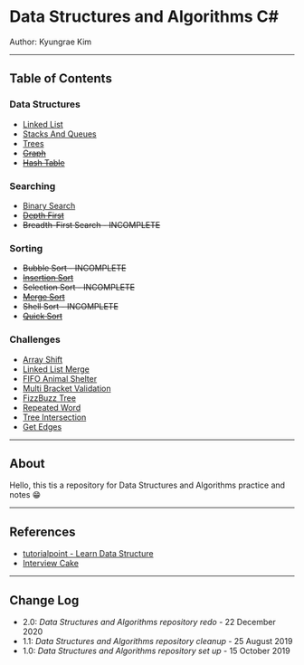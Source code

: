 # Data Structures and Algorithms C\#

Author: Kyungrae Kim

---

## Table of Contents

### Data Structures

* [Linked List](data-structures/SinglyLinkedList)
* [Stacks And Queues](data-structures/StackAndQueue)
* [Trees](data-structures/Trees)
* ~~[Graph](data-structures/GraphImplementation)~~
* ~~[Hash Table](data-structures/HashtableImplementation)~~

### Searching

* [Binary Search](searching/BinarySearchAlgorithm)
* ~~[Depth First](searching/DepthFirst)~~
* ~~Breadth-First Search - INCOMPLETE~~

### Sorting

* ~~Bubble Sort - INCOMPLETE~~
* ~~[Insertion Sort](sort/InsertionSort)~~
* ~~Selection Sort - INCOMPLETE~~
* ~~[Merge Sort](sort/MergeSort)~~
* ~~Shell Sort - INCOMPLETE~~
* ~~[Quick Sort](sort/QuickSort)~~

### Challenges

* [Array Shift](challenges/ArrayShift)
* [Linked List Merge](challenges/LLMerge)
* [FIFO Animal Shelter](challenges/FIFOAnimalShelter)
* [Multi Bracket Validation](challenges/MultiBracketValidation)
* [FizzBuzz Tree](challenges/FizzBuzzTree)
* [Repeated Word](challenges/RepeatedWord)
* [Tree Intersection](challenges/TreeIntersection)
* [Get Edges](challenges/GetEdges)

---

## About

Hello, this tis a repository for Data Structures and Algorithms practice and notes 😁

---

## References

* [tutorialpoint - Learn Data Structure](https://www.tutorialspoint.com/data_structures_algorithms/index.htm)
* [Interview Cake](https://www.interviewcake.com/)

---

## Change Log

* 2.0: *Data Structures and Algorithms repository redo* - 22 December 2020
* 1.1: *Data Structures and Algorithms repository cleanup* - 25 August 2019
* 1.0: *Data Structures and Algorithms repository set up* - 15 October 2019
